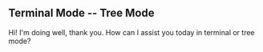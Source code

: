 ## Terminal Mode -- Tree Mode

Hi! I'm doing well, thank you. How can I assist you today in terminal or tree mode?

